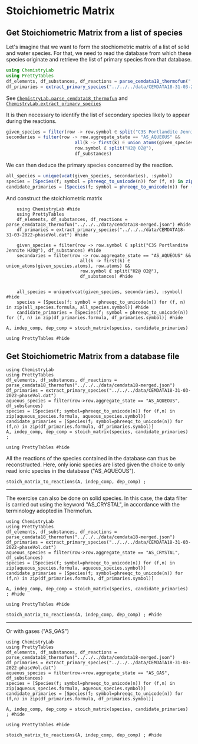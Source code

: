 # Stoichiometric Matrix

## Get Stoichiometric Matrix from a list of species

Let's imagine that we want to form the stochiometric matrix of a list of solid and water species. For that, we need to read the database from which these species originate and retrieve the list of primary species from that database.

```julia
using ChemistryLab
using PrettyTables
df_elements, df_substances, df_reactions = parse_cemdata18_thermofun("../../../data/cemdata18-merged.json")
df_primaries = extract_primary_species("../../../data/CEMDATA18-31-03-2022-phaseVol.dat")
```
See [`ChemistryLab.parse_cemdata18_thermofun`](@ref) and [`ChemistryLab.extract_primary_species`](@ref)

It is then necessary to identify the list of secondary species likely to appear during the reactions.

```julia
given_species = filter(row -> row.symbol ∈ split("C3S Portlandite Jennite H2O@"), df_substances)
secondaries = filter(row -> row.aggregate_state == "AS_AQUEOUS" &&
                          all(k -> first(k) ∈ union_atoms(given_species.atoms), row.atoms) &&
                          row.symbol ∉ split("H2@ O2@"),
                          df_substances)
```

We can then deduce the primary species concerned by the reaction.

```julia
all_species = unique(vcat(given_species, secondaries), :symbol)
species = [Species(f; symbol = phreeqc_to_unicode(n)) for (f, n) in zip(all_species.formula, all_species.symbol)]
candidate_primaries = [Species(f; symbol = phreeqc_to_unicode(n)) for (f, n) in zip(df_primaries.formula, df_primaries.symbol)]
```

And construct the stoichiometric matrix

```@setup example1
    using ChemistryLab #hide
    using PrettyTables
    df_elements, df_substances, df_reactions = parse_cemdata18_thermofun("../../../data/cemdata18-merged.json") #hide
    df_primaries = extract_primary_species("../../../data/CEMDATA18-31-03-2022-phaseVol.dat") #hide

    given_species = filter(row -> row.symbol ∈ split("C3S Portlandite Jennite H2O@"), df_substances) #hide
    secondaries = filter(row -> row.aggregate_state == "AS_AQUEOUS" &&
                            all(k -> first(k) ∈ union_atoms(given_species.atoms), row.atoms) &&
                            row.symbol ∉ split("H2@ O2@"),
                            df_substances) #hide


    all_species = unique(vcat(given_species, secondaries), :symbol) #hide
    species = [Species(f; symbol = phreeqc_to_unicode(n)) for (f, n) in zip(all_species.formula, all_species.symbol)] #hide
    candidate_primaries = [Species(f; symbol = phreeqc_to_unicode(n)) for (f, n) in zip(df_primaries.formula, df_primaries.symbol)] #hide
```

```@example example1
A, indep_comp, dep_comp = stoich_matrix(species, candidate_primaries)

using PrettyTables #hide
```

## Get Stoichiometric Matrix from a database file

```@example example2
using ChemistryLab
using PrettyTables
df_elements, df_substances, df_reactions = parse_cemdata18_thermofun("../../../data/cemdata18-merged.json")
df_primaries = extract_primary_species("../../../data/CEMDATA18-31-03-2022-phaseVol.dat")
aqueous_species = filter(row->row.aggregate_state == "AS_AQUEOUS", df_substances)
species = [Species(f; symbol=phreeqc_to_unicode(n)) for (f,n) in zip(aqueous_species.formula, aqueous_species.symbol)]
candidate_primaries = [Species(f; symbol=phreeqc_to_unicode(n)) for (f,n) in zip(df_primaries.formula, df_primaries.symbol)]
A, indep_comp, dep_comp = stoich_matrix(species, candidate_primaries) ;

using PrettyTables #hide
```

All the reactions of the species contained in the database can thus be reconstructed. Here, only ionic species are listed given the choice to only read ionic species in the database ("AS_AQUEOUS").

```@example example2
stoich_matrix_to_reactions(A, indep_comp, dep_comp) ;
```

---

The exercise can also be done on solid species. In this case, the data filter is carried out using the keyword "AS_CRYSTAL", in accordance with the terminology adopted in Thermofun.

```@setup example3
using ChemistryLab
using PrettyTables
df_elements, df_substances, df_reactions = parse_cemdata18_thermofun("../../../data/cemdata18-merged.json")
df_primaries = extract_primary_species("../../../data/CEMDATA18-31-03-2022-phaseVol.dat")
aqueous_species = filter(row->row.aggregate_state == "AS_CRYSTAL", df_substances)
species = [Species(f; symbol=phreeqc_to_unicode(n)) for (f,n) in zip(aqueous_species.formula, aqueous_species.symbol)]
candidate_primaries = [Species(f; symbol=phreeqc_to_unicode(n)) for (f,n) in zip(df_primaries.formula, df_primaries.symbol)]
```

```@example example3
A, indep_comp, dep_comp = stoich_matrix(species, candidate_primaries) ; #hide

using PrettyTables #hide
```

```@example example3
stoich_matrix_to_reactions(A, indep_comp, dep_comp) ; #hide
```

---

Or with gases ("AS_GAS")

```@setup example4
using ChemistryLab
using PrettyTables
df_elements, df_substances, df_reactions = parse_cemdata18_thermofun("../../../data/cemdata18-merged.json")
df_primaries = extract_primary_species("../../../data/CEMDATA18-31-03-2022-phaseVol.dat")
aqueous_species = filter(row->row.aggregate_state == "AS_GAS", df_substances)
species = [Species(f; symbol=phreeqc_to_unicode(n)) for (f,n) in zip(aqueous_species.formula, aqueous_species.symbol)]
candidate_primaries = [Species(f; symbol=phreeqc_to_unicode(n)) for (f,n) in zip(df_primaries.formula, df_primaries.symbol)]
```

```@example example4
A, indep_comp, dep_comp = stoich_matrix(species, candidate_primaries) ; #hide

using PrettyTables #hide
```

```@example example4
stoich_matrix_to_reactions(A, indep_comp, dep_comp) ; #hide
```